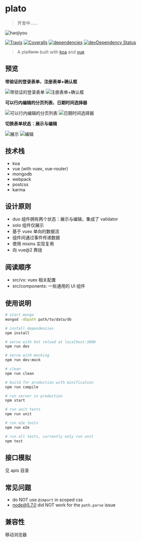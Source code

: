 # plato

> 开发中……

![haojiyou](http://hbimg.b0.upaiyun.com/c0b233344592936874714e5596736eb92ae8d3309ff4-QFVcuc_fw658)

[![Travis](https://img.shields.io/travis/crossjs/plato.svg?style=flat-square)](https://github.com/crossjs/plato)
[![Coveralls](https://img.shields.io/coveralls/crossjs/plato.svg?style=flat-square)](https://github.com/crossjs/plato)
[![dependencies](https://david-dm.org/crossjs/plato.svg?style=flat-square)](https://david-dm.org/crossjs/plato)
[![devDependency Status](https://david-dm.org/crossjs/plato/dev-status.svg?style=flat-square)](https://david-dm.org/crossjs/plato#info=devDependencies)

> A plat<del>form</del> built with [koa](http://koajs.com/) and [vue](http://vuejs.org/)

## 预览

**带验证的登录表单、注册表单+确认框**

![带验证的登录表单](http://hbimg.b0.upaiyun.com/bd60a51cde4f9c1d1c18f9be7cd3a0448bd5ad6b7dd8-F87zFf_fw658)
![注册表单+确认框](http://hbimg.b0.upaiyun.com/be8d2c825a1fece77f5ff6d4e2d2e73c22db5a455547-LIVZgZ_fw658)

**可以行内编辑的分页列表、日期时间选择器**

![可以行内编辑的分页列表](http://hbimg.b0.upaiyun.com/9d17dc8f928499be2485d52cd27175958be7467291a2-d8cDno_fw658)
![日期时间选择器](http://hbimg.b0.upaiyun.com/9f63c694c1f0ca1ea58b1a8ad606dffee21ab61b9875-ZKByyx_fw658)

**切换表单状态：展示与编辑**

![展示](http://hbimg.b0.upaiyun.com/1bb18b8877928e3d15fdcd1c36236b1e94fe6a5b6776-YrqPk3_fw658)
![编辑](http://hbimg.b0.upaiyun.com/ba816e5efee6e936939e07b61392a45eee5fca8c6bf7-kzLp53_fw658)

## 技术栈

- koa
- vue (with vuex, vue-router)
- mongodb
- webpack
- postcss
- karma

## 设计原则

- duo 组件拥有两个状态：展示与编辑，集成了 validator
- solo 组件仅展示
- 基于 vuex 单向的数据流
- 组件间通过事件传递数据
- 使用 mixins 实现复用
- 向 vue@2 靠拢

## 阅读顺序

- src/vx: vuex 相关配置
- src/components: 一些通用的 UI 组件

## 使用说明

``` bash
# start mongo
mongod -dbpath path/to/data/db

# install dependencies
npm install

# serve with hot reload at localhost:3000
npm run dev

# serve with mocking
npm run dev:mock

# clean
npm run clean

# build for production with minification
npm run compile

# run server in production
npm start

# run unit tests
npm run unit

# run e2e tests
npm run e2e

# run all tests, currently only run unit
npm test
```

## 接口模拟

见 apis 目录

## 常见问题

- do NOT use `@import` in scoped css
- node@5.7.0 did NOT work for the `path.parse` issue

## 兼容性

移动浏览器
